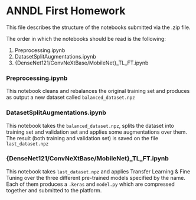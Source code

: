 # ANNDL First Homework
This file describes the structure of the notebooks submitted via the .zip file.

The order in which the notebooks should be read is the following:

 1. Preprocessing.ipynb
 2. DatasetSplitAugmentations.ipynb
 3. {DenseNet121/ConvNeXtBase/MobileNet}_TL_FT.ipynb

###  Preprocessing.ipynb
This notebook cleans and rebalances the original training set and produces as output a new dataset called `balanced_dataset.npz`
### DatasetSplitAugmentations.ipynb
This notebook takes the `balanced_dataset.npz`, splits the dataset into training set and validation set and applies some augmentations over them. The result (both training and validation set) is saved on the file `last_dataset.npz`
### {DenseNet121/ConvNeXtBase/MobileNet}_TL_FT.ipynb
This notebook takes `last_dataset.npz` and applies Transfer Learning & Fine Tuning over the three different pre-trained models specified by the name. Each of them produces a `.keras` and `model.py` which are compressed together and submitted to the platform.